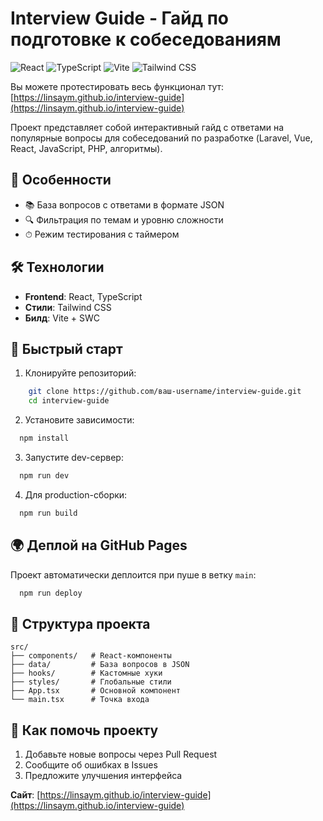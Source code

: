 # Interview Guide - Гайд по подготовке к собеседованиям

![React](https://img.shields.io/badge/React-20232A?style=for-the-badge&logo=react&logoColor=61DAFB)
![TypeScript](https://img.shields.io/badge/TypeScript-007ACC?style=for-the-badge&logo=typescript&logoColor=white)
![Vite](https://img.shields.io/badge/Vite-B73BFE?style=for-the-badge&logo=vite&logoColor=FFD62E)
![Tailwind CSS](https://img.shields.io/badge/Tailwind_CSS-38B2AC?style=for-the-badge&logo=tailwind-css&logoColor=white)

Вы можете протестировать весь функционал
тут: [https://linsaym.github.io/interview-guide](https://linsaym.github.io/interview-guide)

Проект представляет собой интерактивный гайд с ответами на популярные вопросы для собеседований по разработке (Laravel,
Vue, React, JavaScript, PHP, алгоритмы).

## 🌟 Особенности

- 📚 База вопросов с ответами в формате JSON
- 🔍 Фильтрация по темам и уровню сложности
- ⏱ Режим тестирования с таймером

## 🛠 Технологии

- **Frontend**: React, TypeScript
- **Стили**: Tailwind CSS
- **Билд**: Vite + SWC

## 🚀 Быстрый старт

1. Клонируйте репозиторий:

```bash
    git clone https://github.com/ваш-username/interview-guide.git
    cd interview-guide
```

2. Установите зависимости:

```bash
  npm install
```

3. Запустите dev-сервер:

```bash
  npm run dev
```

4. Для production-сборки:

```bash
  npm run build
```

## 🌍 Деплой на GitHub Pages

Проект автоматически деплоится при пуше в ветку `main`:

```bash
  npm run deploy
```

## 📂 Структура проекта

```
src/
├── components/   # React-компоненты
├── data/         # База вопросов в JSON
├── hooks/        # Кастомные хуки
├── styles/       # Глобальные стили
├── App.tsx       # Основной компонент
└── main.tsx      # Точка входа
```

## 🤝 Как помочь проекту

1. Добавьте новые вопросы через Pull Request
2. Сообщите об ошибках в Issues
3. Предложите улучшения интерфейса

**Сайт**: [https://linsaym.github.io/interview-guide](https://linsaym.github.io/interview-guide)